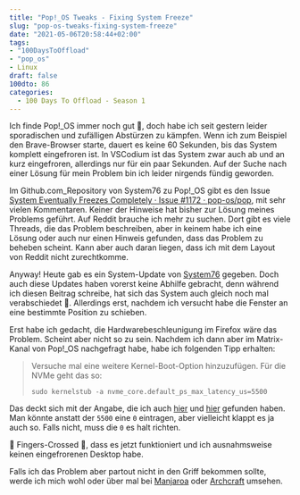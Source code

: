 ```yaml
---
title: "Pop!_OS Tweaks - Fixing System Freeze"
slug: "pop-os-tweaks-fixing-system-freeze"
date: "2021-05-06T20:58:44+02:00"
tags: 
- "100DaysToOffload"
- "pop_os"
- Linux
draft: false
100dto: 86
categories:
  - 100 Days To Offload - Season 1
---
```


Ich finde Pop!_OS immer noch gut 🙂, doch habe ich seit gestern leider sporadischen und zufälligen Abstürzen zu kämpfen. Wenn ich zum Beispiel den Brave-Browser starte, dauert es keine 60 Sekunden, bis das System komplett eingefroren ist. In VSCodium ist das System zwar auch ab und an kurz eingefroren, allerdings nur für ein paar Sekunden. Auf der Suche nach einer Lösung für mein Problem bin ich leider nirgends fündig geworden.

Im Github.com_Repository von System76 zu Pop!_OS gibt es den Issue [System Eventually Freezes Completely · Issue #1172 · pop-os/pop](https://github.com/pop-os/pop/issues/1172), mit sehr vielen Kommentaren. Keiner der Hinweise hat bisher zur Lösung meines Problems geführt. Auf Reddit brauche ich mehr zu suchen. Dort gibt es viele Threads, die das Problem beschreiben, aber in keinem habe ich eine Lösung oder auch nur einen Hinweis gefunden, dass das Problem zu beheben scheint. Kann aber auch daran liegen, dass ich mit dem Layout von Reddit nicht zurechtkomme.

Anyway! Heute gab es ein System-Update von [System76](https://system76.com) gegeben. Doch auch diese Updates haben vorerst keine Abhilfe gebracht, denn während ich diesen Beitrag schreibe, hat sich das System auch gleich noch mal verabschiedet 😤. Allerdings erst, nachdem ich versucht habe die Fenster an eine bestimmte Position zu schieben.

Erst habe ich gedacht, die Hardwarebeschleunigung im Firefox wäre das Problem. Scheint aber nicht so zu sein. Nachdem ich dann aber im Matrix-Kanal von Pop!_OS nachgefragt habe, habe ich folgenden Tipp erhalten:

> Versuche mal eine weitere Kernel-Boot-Option hinzuzufügen. Für die NVMe geht das so:
> 
> `sudo kernelstub -a nvme_core.default_ps_max_latency_us=5500`
>

Das deckt sich mit der Angabe, die ich auch [hier](https://tekbyte.net/2020/fixing-nvme-ssd-problems-on-linux/) und [hier](https://askubuntu.com/a/1274020) gefunden haben.
Man könnte anstatt der `5500` eine `0` eintragen, aber vielleicht klappt es ja auch so. Falls nicht, muss die `0` es halt richten.

🤞 Fingers-Crossed 🤞, dass es jetzt funktioniert und ich ausnahmsweise keinen eingefrorenen Desktop habe.

Falls ich das Problem aber partout nicht in den Griff bekommen sollte, werde ich mich wohl oder über mal bei [Manjaroa](https://manjaro.org/) oder [Archcraft](https://archcraft-os.github.io/) umsehen.
